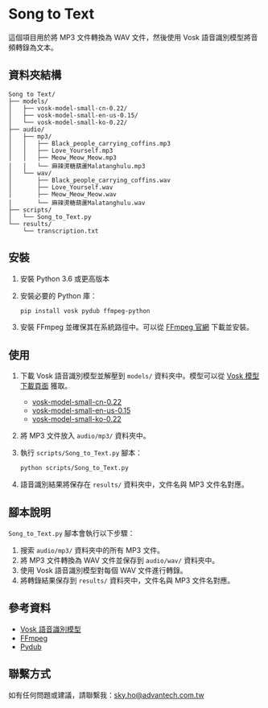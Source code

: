# Song to Text

這個項目用於將 MP3 文件轉換為 WAV 文件，然後使用 Vosk 語音識別模型將音頻轉錄為文本。

## 資料夾結構

```plaintext
Song to Text/
├── models/
│   ├── vosk-model-small-cn-0.22/
│   ├── vosk-model-small-en-us-0.15/
│   └── vosk-model-small-ko-0.22/
├── audio/
│   ├── mp3/
│   │   ├── Black_people_carrying_coffins.mp3
│   │   ├── Love_Yourself.mp3
│   │   ├── Meow_Meow_Meow.mp3
│   │   └── 麻辣燙糖葫蘆Malatanghulu.mp3
│   └── wav/
│       ├── Black_people_carrying_coffins.wav
│       ├── Love_Yourself.wav
│       ├── Meow_Meow_Meow.wav
│       └── 麻辣燙糖葫蘆Malatanghulu.wav
├── scripts/
│   └── Song_to_Text.py
└── results/
    └── transcription.txt
```

## 安裝

1. 安裝 Python 3.6 或更高版本
2. 安裝必要的 Python 庫：

    ```bash
    pip install vosk pydub ffmpeg-python
    ```

3. 安裝 FFmpeg 並確保其在系統路徑中。可以從 [FFmpeg 官網](https://ffmpeg.org/download.html) 下載並安裝。

## 使用

1. 下載 Vosk 語音識別模型並解壓到 `models/` 資料夾中。模型可以從 [Vosk 模型下載頁面](https://alphacephei.com/vosk/models) 獲取。

    - [vosk-model-small-cn-0.22](https://your-s3-bucket-url/vosk-model-small-cn-0.22.zip)
    - [vosk-model-small-en-us-0.15](https://your-s3-bucket-url/vosk-model-small-en-us-0.15.zip)
    - [vosk-model-small-ko-0.22](https://your-s3-bucket-url/vosk-model-small-ko-0.22.zip)

2. 將 MP3 文件放入 `audio/mp3/` 資料夾中。

3. 執行 `scripts/Song_to_Text.py` 腳本：

    ```bash
    python scripts/Song_to_Text.py
    ```

4. 語音識別結果將保存在 `results/` 資料夾中，文件名與 MP3 文件名對應。

## 腳本說明

`Song_to_Text.py` 腳本會執行以下步驟：

1. 搜索 `audio/mp3/` 資料夾中的所有 MP3 文件。
2. 將 MP3 文件轉換為 WAV 文件並保存到 `audio/wav/` 資料夾中。
3. 使用 Vosk 語音識別模型對每個 WAV 文件進行轉錄。
4. 將轉錄結果保存到 `results/` 資料夾中，文件名與 MP3 文件名對應。

## 參考資料

- [Vosk 語音識別模型](https://alphacephei.com/vosk/models)
- [FFmpeg](https://ffmpeg.org/)
- [Pydub](https://github.com/jiaaro/pydub)

## 聯繫方式

如有任何問題或建議，請聯繫我：sky.ho@advantech.com.tw
```


